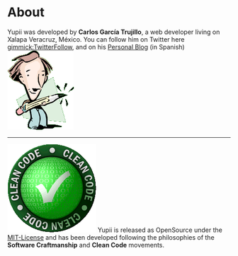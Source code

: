 # About

Yupii was developed by **Carlos García Trujillo**, a web developer living on Xalapa Veracruz, México.
 You can follow him on Twitter here [gimmick:TwitterFollow](@cgarciagl), and on his [Personal Blog](https://cgarcia.blogspot.com) (in Spanish)
![cgarciagl](./img/pencil2.gif)
<hr>

![Clean Code](./img/cleancode.gif)
Yupii is released as OpenSource under the [MIT-License](https://www.opensource.org/licenses/mit-license.php) and has been developed following the philosophies of the **Software Craftmanship** and **Clean Code** movements.

<script>
$(function() {
 $(document.links).filter(function() {
     return this.hostname != window.location.hostname;
 }).attr('target', '_blank');
 });
</script>